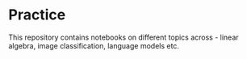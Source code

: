 # Practice
This repository contains notebooks on different topics across - linear algebra, image classification, language models etc.
